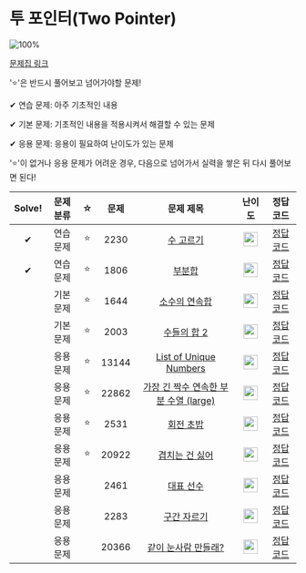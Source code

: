 # 투 포인터(Two Pointer)

![100%](https://progress-bar.dev/2/?scale=11&title=progress&width=500&color=babaca&suffix=/11)

[문제집 링크](https://www.acmicpc.net/workbook/view/8709)

'⭐️'은 반드시 풀어보고 넘어가야할 문제!

✔ 연습 문제: 아주 기초적인 내용

✔ 기본 문제: 기초적인 내용을 적용시켜서 해결할 수 있는 문제

✔ 응용 문제: 응용이 필요하여 난이도가 있는 문제


'⭐️'이 없거나 응용 문제가 어려운 경우, 다음으로 넘어가서 실력을 쌓은 뒤 다시 풀어보면 된다!

| Solve! | 문제 분류 | ☆ | 문제 | 문제 제목 | 난이도 | 정답 코드 |
| :--: | :--: | :--: | :--: | :--: | :--: | :--: |
| ✔ | 연습 문제 | ⭐️ | 2230 | [수 고르기](https://www.acmicpc.net/problem/2230) | <img height="25px" width="25px" src="https://static.solved.ac/tier_small/11.svg"/> | [정답 코드](../0x11_TwoPointer/2230.cpp) |
| ✔ | 연습 문제 | ⭐️ |1806 | [부분합](https://www.acmicpc.net/problem/1806) | <img height="25px" width="25px" src="https://static.solved.ac/tier_small/12.svg"/> | [정답 코드](../0x11_TwoPointer/1806.cpp) |
|| 기본 문제 | ⭐️ | 1644 | [소수의 연속합](https://www.acmicpc.net/problem/1644) | <img height="25px" width="25px" src="https://static.solved.ac/tier_small/13.svg"/> | [정답 코드](../0x11_TwoPointer/1644.cpp) |
|| 기본 문제 | ⭐️ | 2003 | [수들의 합 2](https://www.acmicpc.net/problem/2003) | <img height="25px" width="25px" src="https://static.solved.ac/tier_small/7.svg"/> | [정답 코드](../0x11_TwoPointer/2003.cpp) |
|| 응용 문제 | ⭐️ | 13144 | [List of Unique Numbers](https://www.acmicpc.net/problem/13144) | <img height="25px" width="25px" src="https://static.solved.ac/tier_small/12.svg"/> | [정답 코드](../0x11_TwoPointer/13144.cpp) |
|| 응용 문제 | ⭐️ | 22862 | [가장 긴 짝수 연속한 부분 수열 (large)](https://www.acmicpc.net/problem/22862) | <img height="25px" width="25px" src="https://static.solved.ac/tier_small/11.svg"/> | [정답 코드](../0x11_TwoPointer/22862.cpp) |
|| 응용 문제 | ⭐️ | 2531 | [회전 초밥](https://www.acmicpc.net/problem/2531) | <img height="25px" width="25px" src="https://static.solved.ac/tier_small/10.svg"/> | [정답 코드](../0x11_TwoPointer/2531.cpp) |
|| 응용 문제 | ⭐️ | 20922 | [겹치는 건 싫어](https://www.acmicpc.net/problem/20922) | <img height="25px" width="25px" src="https://static.solved.ac/tier_small/10.svg"/> | [정답 코드](../0x11_TwoPointer/20922.cpp) |
|| 응용 문제 ||2461 | [대표 선수](https://www.acmicpc.net/problem/2461) | <img height="25px" width="25px" src="https://static.solved.ac/tier_small/14.svg"/> | [정답 코드](../0x11_TwoPointer/2461.cpp) |
|| 응용 문제 || 2283 | [구간 자르기](https://www.acmicpc.net/problem/2283) | <img height="25px" width="25px" src="https://static.solved.ac/tier_small/14.svg"/> | [정답 코드](../0x11_TwoPointer/2283.cpp) |
|| 응용 문제 || 20366 | [같이 눈사람 만들래?](https://www.acmicpc.net/problem/20366) | <img height="25px" width="25px" src="https://static.solved.ac/tier_small/13.svg"/> | [정답 코드](../0x11_TwoPointer/20366.cpp) |